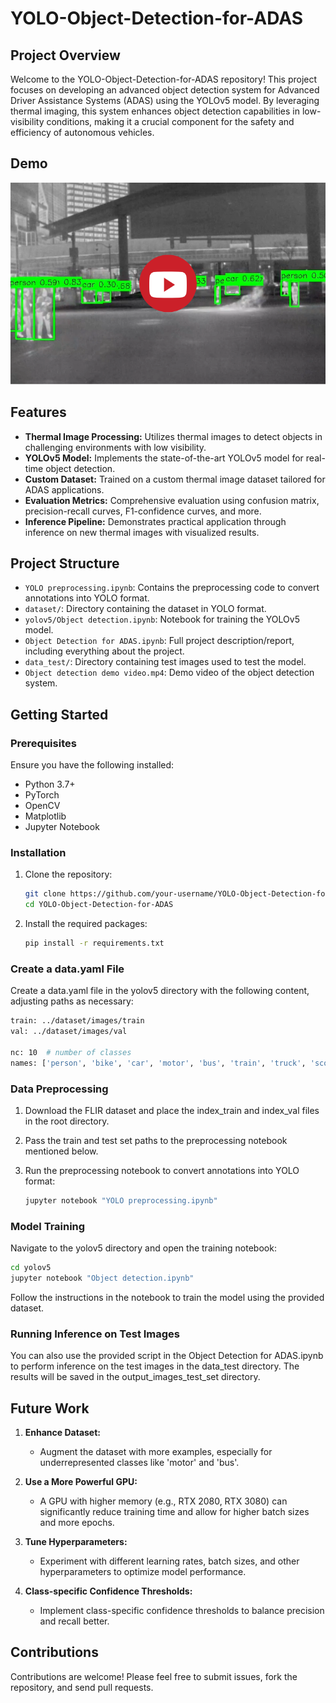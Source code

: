 # YOLO-Object-Detection-for-ADAS

## Project Overview

Welcome to the YOLO-Object-Detection-for-ADAS repository! This project focuses on developing an advanced object detection system for Advanced Driver Assistance Systems (ADAS) using the YOLOv5 model. By leveraging thermal imaging, this system enhances object detection capabilities in low-visibility conditions, making it a crucial component for the safety and efficiency of autonomous vehicles.

## Demo

[![Object Detection Demo](utils/video_play.png)](https://youtu.be/bBrrJp9xdi4)


## Features

- **Thermal Image Processing:** Utilizes thermal images to detect objects in challenging environments with low visibility.
- **YOLOv5 Model:** Implements the state-of-the-art YOLOv5 model for real-time object detection.
- **Custom Dataset:** Trained on a custom thermal image dataset tailored for ADAS applications.
- **Evaluation Metrics:** Comprehensive evaluation using confusion matrix, precision-recall curves, F1-confidence curves, and more.
- **Inference Pipeline:** Demonstrates practical application through inference on new thermal images with visualized results.

## Project Structure

- `YOLO preprocessing.ipynb`: Contains the preprocessing code to convert annotations into YOLO format.
- `dataset/`: Directory containing the dataset in YOLO format.
- `yolov5/Object detection.ipynb`: Notebook for training the YOLOv5 model.
- `Object Detection for ADAS.ipynb`: Full project description/report, including everything about the project.
- `data_test/`: Directory containing test images used to test the model.
- `Object detection demo video.mp4`: Demo video of the object detection system.

## Getting Started

### Prerequisites

Ensure you have the following installed:
- Python 3.7+
- PyTorch
- OpenCV
- Matplotlib
- Jupyter Notebook

### Installation

1. Clone the repository:
   
   ```bash
   git clone https://github.com/your-username/YOLO-Object-Detection-for-ADAS.git
   cd YOLO-Object-Detection-for-ADAS

3. Install the required packages:
   
   ```bash
   pip install -r requirements.txt

### Create a data.yaml File

Create a data.yaml file in the yolov5 directory with the following content, adjusting paths as necessary:

```bash
train: ../dataset/images/train
val: ../dataset/images/val

nc: 10  # number of classes
names: ['person', 'bike', 'car', 'motor', 'bus', 'train', 'truck', 'scooter', 'other_vehicle', 'background']
```

### Data Preprocessing

1. Download the FLIR dataset and place the index_train and index_val files in the root directory.
2. Pass the train and test set paths to the preprocessing notebook mentioned below.
3. Run the preprocessing notebook to convert annotations into YOLO format:

   ```bash
   jupyter notebook "YOLO preprocessing.ipynb"
   ```
   
### Model Training

Navigate to the yolov5 directory and open the training notebook:

```bash
cd yolov5
jupyter notebook "Object detection.ipynb"
```

Follow the instructions in the notebook to train the model using the provided dataset.

### Running Inference on Test Images

You can also use the provided script in the Object Detection for ADAS.ipynb to perform inference on the test images in the data_test directory. The results will be saved in the output_images_test_set directory.

## Future Work

1. **Enhance Dataset:**
   - Augment the dataset with more examples, especially for underrepresented classes like 'motor' and 'bus'.

2. **Use a More Powerful GPU:**
   - A GPU with higher memory (e.g., RTX 2080, RTX 3080) can significantly reduce training time and allow for higher batch sizes and more epochs.

3. **Tune Hyperparameters:**
   - Experiment with different learning rates, batch sizes, and other hyperparameters to optimize model performance.

4. **Class-specific Confidence Thresholds:**
   - Implement class-specific confidence thresholds to balance precision and recall better.

## Contributions

Contributions are welcome! Please feel free to submit issues, fork the repository, and send pull requests.


